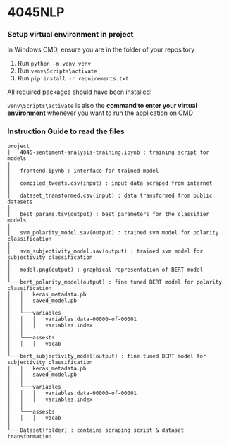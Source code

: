 # 4045NLP

### Setup virtual environment in project

In Windows CMD, ensure you are in the folder of your repository

1. Run `python –m venv venv`
2. Run `venv\Scripts\activate` 
3. Run `pip install -r requirements.txt`

All required packages should have been installed!

`venv\Scripts\activate` is also the <b>command to enter your virtual environment</b> whenever you want to run the application on CMD


### Instruction Guide to read the files

```
project
│   4045-sentiment-analysis-training.ipynb : training script for models
│   
│   frontend.ipynb : interface for trained model
│   
│   compiled_tweets.csv(input) : input data scraped from internet
│
│   dataset_transformed.csv(input) : data transformed from public datasets
│
│   best_params.tsv(output) : best parameters for the classifier models
│
│   svm_polarity_model.sav(output) : trained svm model for polarity classification
│
│   svm_subjectivity_model.sav(output) : trained svm model for subjectivity classification
│
│   model.png(output) : graphical representation of BERT model
│   
└───bert_polarity_model(output) : fine tuned BERT model for polarity classification
│   │   keras_metadata.pb
│   │   saved_model.pb
│   │
│   └───variables
│   │   │   variables.data-00000-of-00001
│   │   │   variables.index
│   │
│   └───assests
│   │   │   vocab
│   
└───bert_subjectivity_model(output) : fine tuned BERT model for subjectivity classification
│   │   keras_metadata.pb
│   │   saved_model.pb
│   │
│   └───variables
│   │   │   variables.data-00000-of-00001
│   │   │   variables.index
│   │
│   └───assests
│   │   │   vocab
│
└───Dataset(folder) : contains scraping script & dataset transformation